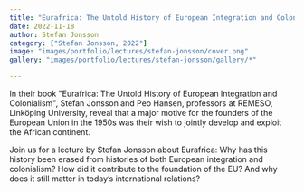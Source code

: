 ```yaml
---
title: "Eurafrica: The Untold History of European Integration and Colonialism"
date: 2022-11-18
author: Stefan Jonsson
category: ["Stefan Jonsson, 2022"]
image: "images/portfolio/lectures/stefan-jonsson/cover.png"
gallery: "images/portfolio/lectures/stefan-jonsson/gallery/*"

---
```

In their book "Eurafrica: The Untold History of European Integration and Colonialism", Stefan Jonsson and Peo Hansen, professors at REMESO, Linköping University, reveal that a major motive for the founders of the European Union in the 1950s was their wish to jointly develop and exploit the African continent.

Join us for a lecture by Stefan Jonsson about Eurafrica: Why has this history been erased from histories of both European integration and colonialism? How did it contribute to the foundation of the EU? And why does it still matter in today’s international relations?
